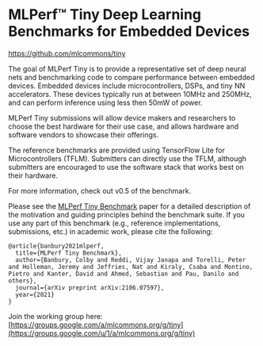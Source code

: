 # MLPerf™ Tiny Deep Learning Benchmarks for Embedded Devices

https://github.com/mlcommons/tiny

The goal of MLPerf Tiny is to provide a representative set of deep neural nets
and benchmarking code to compare performance between embedded devices. Embedded
devices include microcontrollers, DSPs, and tiny NN accelerators.  These devices
typically run at between 10MHz and 250MHz, and can perform inference using less
then 50mW of power.

MLPerf Tiny submissions will allow device makers and researchers to choose the
best hardware for their use case, and allows hardware and software vendors to showcase their
offerings.

The reference benchmarks are provided using TensorFlow Lite for Microcontrollers (TFLM).
Submitters can directly use the TFLM, although submitters are encouraged to use the software stack that works best on their hardware.

For more information, check out v0.5 of the benchmark.

Please see the [MLPerf Tiny Benchmark](https://arxiv.org/pdf/2106.07597.pdf) paper for a detailed description of the motivation and guiding principles behind the benchmark suite. If you use any part of this benchmark (e.g., reference implementations, submissions, etc.) in academic work, please cite the following:

```
@article{banbury2021mlperf,
  title={MLPerf Tiny Benchmark},
  author={Banbury, Colby and Reddi, Vijay Janapa and Torelli, Peter and Holleman, Jeremy and Jeffries, Nat and Kiraly, Csaba and Montino, Pietro and Kanter, David and Ahmed, Sebastian and Pau, Danilo and others},
  journal={arXiv preprint arXiv:2106.07597},
  year={2021}
}
```

Join the working group here: [https://groups.google.com/a/mlcommons.org/g/tiny](https://groups.google.com/u/1/a/mlcommons.org/g/tiny)